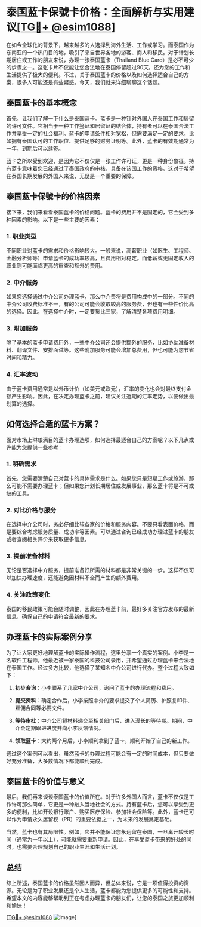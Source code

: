 # 泰国蓝卡保號卡价格：全面解析与实用建议[[TG💪+ @esim1088](https://t.me/s/esim1088)]

在如今全球化的背景下，越来越多的人选择到海外生活、工作或学习。而泰国作为东南亚的一个热门目的地，吸引了来自世界各地的游客、商人和移民。对于计划长期居住或工作的朋友来说，办理一张泰国蓝卡（Thailand Blue Card）是必不可少的步骤之一。这张卡片不仅能让您合法地在泰国停留超过90天，还为您的工作和生活提供了极大的便利。不过，关于泰国蓝卡的价格以及如何选择适合自己的方案，很多人可能还是有些疑惑。今天，我们就来详细聊聊这个话题。

## 泰国蓝卡的基本概念

首先，让我们了解一下什么是泰国蓝卡。蓝卡是一种针对外国人在泰国工作和居留的许可文件。它相当于一种工作签证和居留证的结合体，持有者可以在泰国合法工作并享受一定的社会福利。蓝卡的申请条件相对宽松，但需要满足一定的要求，比如拥有泰国认可的工作职位、提供足够的财务证明等。此外，蓝卡的有效期通常为一年，到期后可以续签。

蓝卡之所以受到欢迎，是因为它不仅仅是一张工作许可证，更是一种身份象征。持有蓝卡意味着您已经通过了泰国政府的审核，具备在该国工作的资格。这对于希望在泰国长期发展的外国人来说，无疑是一个重要的保障。

## 泰国蓝卡保號卡的价格因素

接下来，我们来看看泰国蓝卡的价格问题。蓝卡的费用并不是固定的，它会受到多种因素的影响。以下是一些主要的因素：

### 1. **职业类型**

不同职业对蓝卡的需求和价格影响较大。一般来说，高薪职业（如医生、工程师、金融分析师等）申请蓝卡的成功率较高，且费用相对稳定。而低薪或无固定收入的职业则可能面临更高的审查和额外的费用。

### 2. **中介服务**

如果您选择通过中介公司办理蓝卡，那么中介费将是费用构成中的一部分。不同的中介公司收费标准不一，有的公司可能会收取较高的服务费，但也有一些性价比高的选择。因此，在选择中介时，一定要货比三家，了解清楚各项费用明细。

### 3. **附加服务**

除了基本的蓝卡申请费用外，一些中介公司还会提供额外的服务，比如协助准备材料、翻译文件、安排面试等。这些附加服务可能会增加总费用，但也可能为您节省时间和精力。

### 4. **汇率波动**

由于蓝卡费用通常是以外币计价（如美元或欧元），汇率的变化也会对最终支付金额产生影响。因此，在决定办理蓝卡之前，建议关注近期的汇率走势，以便做出最划算的选择。

## 如何选择合适的蓝卡方案？

面对市场上琳琅满目的蓝卡办理选项，如何选择最适合自己的方案呢？以下几点或许能为您提供一些参考：

### 1. **明确需求**

首先，您需要清楚自己对蓝卡的具体需求是什么。如果您只是短期工作或旅游，那么可能不需要办理蓝卡；但如果您计划长期居住或发展事业，那么蓝卡将是不可或缺的工具。

### 2. **对比价格与服务**

在选择中介公司时，务必仔细比较各家的价格和服务内容。不要只看表面价格，而是要综合考虑服务质量、成功率等因素。可以通过咨询已经成功办理过蓝卡的朋友或者查阅相关评价来获取更多信息。

### 3. **提前准备材料**

无论是否选择中介服务，提前准备好所需的材料都是非常关键的一步。这样不仅可以加快办理速度，还能避免因材料不全而产生的额外费用。

### 4. **关注政策变化**

泰国的移民政策可能会随时调整，因此在办理蓝卡前，最好多关注官方发布的最新信息，确保自己的申请符合最新的要求。

## 办理蓝卡的实际案例分享

为了让大家更好地理解蓝卡的实际操作流程，这里分享一个真实的案例。小李是一名软件工程师，他最近被一家泰国的科技公司录用，并希望通过办理蓝卡来合法地在泰国工作。经过多方比较，他选择了某知名中介公司进行代办。整个过程大致如下：

1. **初步咨询**：小李联系了几家中介公司，询问了蓝卡的办理流程和费用。
   
2. **提交资料**：确定合作后，小李按照中介的要求提交了个人简历、护照复印件、雇佣合同等必要文件。

3. **等待审批**：中介公司将材料递交至相关部门后，进入漫长的等待期。期间，中介会定期跟进进度并向小李反馈情况。

4. **领取蓝卡**：大约两个月后，小李顺利拿到了蓝卡，顺利开始了自己的新工作。

通过这个案例可以看出，虽然蓝卡的办理过程可能会有一定的时间成本，但只要做好充分准备，大多数情况下都能顺利完成。

## 泰国蓝卡的价值与意义

最后，我们再来谈谈泰国蓝卡的价值所在。对于许多外国人而言，蓝卡不仅仅是工作许可那么简单，它更是一种融入当地社会的方式。持有蓝卡后，您可以享受到更多的便利，比如开设银行账户、购买医疗保险、参加社会保险等。此外，蓝卡还可以作为申请永久居留权（PR）的重要依据之一，为未来的发展奠定基础。

当然，蓝卡也有其局限性。例如，它并不能保证您永远留在泰国，一旦离开较长时间（通常为一年以上），可能就需要重新申请。因此，在享受蓝卡带来的好处的同时，也需要合理规划自己的职业生涯和生活计划。

## 总结

综上所述，泰国蓝卡的价格虽然因人而异，但总体来说，它是一项值得投资的资源。无论是为了职业发展还是个人生活，蓝卡都能为您提供更多的可能性和支持。希望本文的内容能够帮助到正在考虑办理蓝卡的朋友们，让您的泰国之旅更加顺利和愉快！

[[TG💪+ @esim1088](https://t.me/s/esim1088) ![Image](https://i.postimg.cc/4NQfJmqS/Snipaste-2025-05-13-00-14-12.png)]